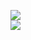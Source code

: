 [![](https://img.shields.io/badge/Made%20With-Github%20Spray-lightgrey.svg?style=for-the-badge&logo=github)](https://github.com/Annihil/github-spray#22640)  
[![](https://i.imgur.com/2DrTn0Z.gif)](https://github.com/Annihil/github-spray)